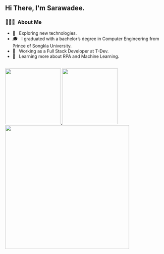 

<h2> Hi There, I'm Sarawadee.</h2>


<h3> 👨🏻‍💻 &nbsp;About Me </h3>

- 🤔 &nbsp; Exploring new technologies.
- 🎓 &nbsp; I graduated with a bachelor’s degree in Computer Engineering from Prince of Songkla University.
- 💼 &nbsp; Working as a Full Stack Developer at T-Dev.
- 🌱 &nbsp; Learning more about RPA and Machine Learning.



<br/>

<a href="https://github.com/Por2505">
  <img height="180em" src="https://github-readme-stats.vercel.app/api?username=Por2505&theme=buefy&show_icons=true" />
  <img height="180em" src="https://github-readme-stats.vercel.app/api/top-langs/?username=Por2505&theme=buefy&layout=compact" />
</a>
<a href="https://github.com/Por2505">
   <img height="400em" src="https://github-readme-stats.vercel.app/api/top-langs/?username=Por2505&langs_count=8" />
</a>
<br/>
